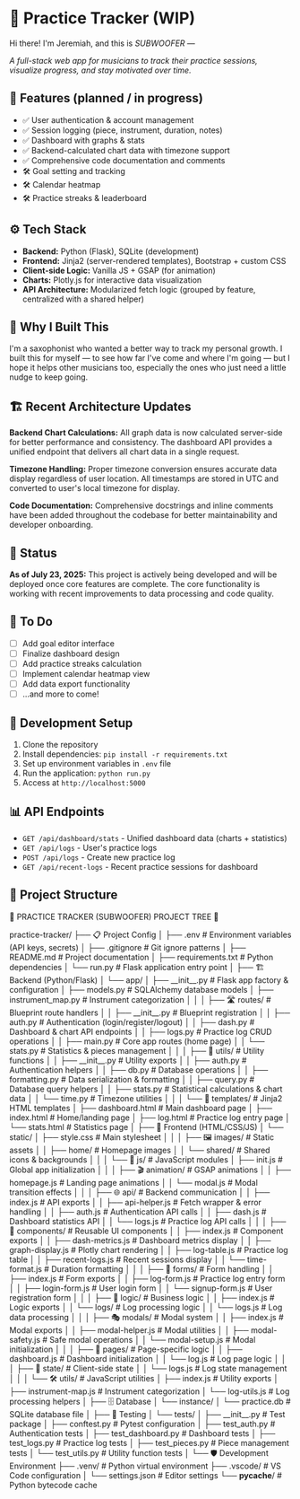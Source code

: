 # 🎷 Practice Tracker (WIP)

Hi there! I'm Jeremiah, and this is _SUBWOOFER_ —

_A full-stack web app for musicians to track their practice sessions, visualize progress, and stay motivated over time._

## 🌟 Features (planned / in progress)

- ✅ User authentication & account management
- ✅ Session logging (piece, instrument, duration, notes)
- ✅ Dashboard with graphs & stats
- ✅ Backend-calculated chart data with timezone support
- ✅ Comprehensive code documentation and comments
- 🛠️ Goal setting and tracking
- 🛠️ Calendar heatmap
- 🛠️ Practice streaks & leaderboard

## ⚙️ Tech Stack

- **Backend:** Python (Flask), SQLite (development)
- **Frontend:** Jinja2 (server-rendered templates), Bootstrap + custom CSS
- **Client-side Logic:** Vanilla JS + GSAP (for animation)
- **Charts:** Plotly.js for interactive data visualization
- **API Architecture:** Modularized fetch logic (grouped by feature, centralized with a shared helper)

## 🧠 Why I Built This

I'm a saxophonist who wanted a better way to track my personal growth. I built this for myself — to see how far I've come and where I'm going — but I hope it helps other musicians too, especially the ones who just need a little nudge to keep going.

## 🏗️ Recent Architecture Updates

**Backend Chart Calculations:** All graph data is now calculated server-side for better performance and consistency. The dashboard API provides a unified endpoint that delivers all chart data in a single request.

**Timezone Handling:** Proper timezone conversion ensures accurate data display regardless of user location. All timestamps are stored in UTC and converted to user's local timezone for display.

**Code Documentation:** Comprehensive docstrings and inline comments have been added throughout the codebase for better maintainability and developer onboarding.

## 🚧 Status

**As of July 23, 2025:** This project is actively being developed and will be deployed once core features are complete. The core functionality is working with recent improvements to data processing and code quality.

## 📝 To Do

- [ ] Add goal editor interface
- [ ] Finalize dashboard design
- [ ] Add practice streaks calculation
- [ ] Implement calendar heatmap view
- [ ] Add data export functionality
- [ ] ...and more to come!

## 🔧 Development Setup

1. Clone the repository
2. Install dependencies: `pip install -r requirements.txt`
3. Set up environment variables in `.env` file
4. Run the application: `python run.py`
5. Access at `http://localhost:5000`

## 📊 API Endpoints

- `GET /api/dashboard/stats` - Unified dashboard data (charts + statistics)
- `GET /api/logs` - User's practice logs
- `POST /api/logs` - Create new practice log
- `GET /api/recent-logs` - Recent practice sessions for dashboard

## 📂 Project Structure

🎷 PRACTICE TRACKER (SUBWOOFER) PROJECT TREE 🎷

practice-tracker/
├── 📋 Project Config
│ ├── .env # Environment variables (API keys, secrets)
│ ├── .gitignore # Git ignore patterns
│ ├── README.md # Project documentation
│ ├── requirements.txt # Python dependencies
│ └── run.py # Flask application entry point
│
├── 🏗️ Backend (Python/Flask)
│ └── app/
│ ├── \_\_init\_\_.py # Flask app factory & configuration
│ ├── models.py # SQLAlchemy database models
│ ├── instrument_map.py # Instrument categorization
│ │
│ ├── 🛣️ routes/ # Blueprint route handlers
│ │ ├── \_\_init\_\_.py # Blueprint registration
│ │ ├── auth.py # Authentication (login/register/logout)
│ │ ├── dash.py # Dashboard & chart API endpoints
│ │ ├── logs.py # Practice log CRUD operations
│ │ ├── main.py # Core app routes (home page)
│ │ └── stats.py # Statistics & pieces management
│ │
│ ├── 🔧 utils/ # Utility functions
│ │ ├── \_\_init\_\_.py # Utility exports
│ │ ├── auth.py # Authentication helpers
│ │ ├── db.py # Database operations
│ │ ├── formatting.py # Data serialization & formatting
│ │ ├── query.py # Database query helpers
│ │ ├── stats.py # Statistical calculations & chart data
│ │ └── time.py # Timezone utilities
│ │
│ └── 📄 templates/ # Jinja2 HTML templates
│ ├── dashboard.html # Main dashboard page
│ ├── index.html # Home/landing page
│ ├── log.html # Practice log entry page
│ └── stats.html # Statistics page
│
├── 🎨 Frontend (HTML/CSS/JS)
│ └── static/
│ ├── style.css # Main stylesheet
│ │
│ ├── 🖼️ images/ # Static assets
│ │ ├── home/ # Homepage images
│ │ └── shared/ # Shared icons & backgrounds
│ │
│ └── 📜 js/ # JavaScript modules
│ ├── init.js # Global app initialization
│ │
│ ├── 🎬 animation/ # GSAP animations
│ │ ├── homepage.js # Landing page animations
│ │ └── modal.js # Modal transition effects
│ │
│ ├── 🌐 api/ # Backend communication
│ │ ├── index.js # API exports
│ │ ├── api-helper.js # Fetch wrapper & error handling
│ │ ├── auth.js # Authentication API calls
│ │ ├── dash.js # Dashboard statistics API
│ │ └── logs.js # Practice log API calls
│ │
│ ├── 🧩 components/ # Reusable UI components
│ │ ├── index.js # Component exports
│ │ ├── dash-metrics.js # Dashboard metrics display
│ │ ├── graph-display.js # Plotly chart rendering
│ │ ├── log-table.js # Practice log table
│ │ ├── recent-logs.js # Recent sessions display
│ │ └── time-format.js # Duration formatting
│ │
│ ├── 📝 forms/ # Form handling
│ │ ├── index.js # Form exports
│ │ ├── log-form.js # Practice log entry form
│ │ ├── login-form.js # User login form
│ │ └── signup-form.js # User registration form
│ │
│ ├── 🧠 logic/ # Business logic
│ │ ├── index.js # Logic exports
│ │ └── logs/ # Log processing logic
│ │ └── logs.js # Log data processing
│ │
│ ├── 🎭 modals/ # Modal system
│ │ ├── index.js # Modal exports
│ │ ├── modal-helper.js # Modal utilities
│ │ ├── modal-safety.js # Safe modal operations
│ │ └── modal-setup.js # Modal initialization
│ │
│ ├── 📱 pages/ # Page-specific logic
│ │ ├── dashboard.js # Dashboard initialization
│ │ └── log.js # Log page logic
│ │
│ ├── 💾 state/ # Client-side state
│ │ └── logs.js # Log state management
│ │
│ └── 🛠️ utils/ # JavaScript utilities
│ ├── index.js # Utility exports
│ ├── instrument-map.js # Instrument categorization
│ └── log-utils.js # Log processing helpers
│
├── 🗄️ Database
│ └── instance/
│ └── practice.db # SQLite database file
│
├── 🧪 Testing
│ └── tests/
│ ├── \_\_init\_\_.py # Test package
│ ├── conftest.py # Pytest configuration
│ ├── test_auth.py # Authentication tests
│ ├── test_dashboard.py # Dashboard tests
│ ├── test_logs.py # Practice log tests
│ ├── test_pieces.py # Piece management tests
│ └── test_utils.py # Utility function tests
│
└── 🛡️ Development Environment
├── .venv/ # Python virtual environment
├── .vscode/ # VS Code configuration
│ └── settings.json # Editor settings
└── **pycache**/ # Python bytecode cache
